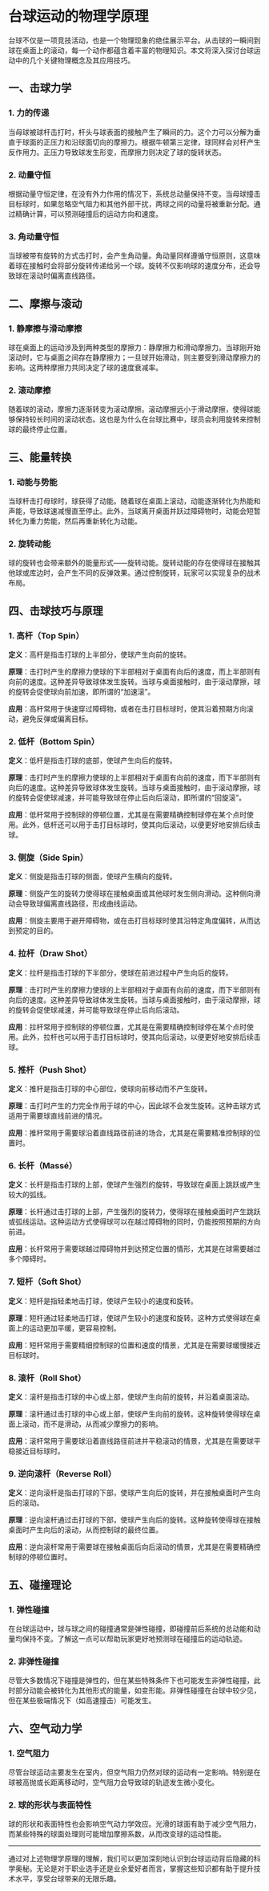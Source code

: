 # 台球运动的物理学原理

台球不仅是一项竞技活动，也是一个物理现象的绝佳展示平台。从击球的一瞬间到球在桌面上的滚动，每一个动作都蕴含着丰富的物理知识。本文将深入探讨台球运动中的几个关键物理概念及其应用技巧。

## 一、击球力学

### 1. 力的传递

当母球被球杆击打时，杆头与球表面的接触产生了瞬间的力。这个力可以分解为垂直于球面的正压力和沿球面切向的摩擦力。根据牛顿第三定律，球同样会对杆产生反作用力。正压力导致球发生形变，而摩擦力则决定了球的旋转状态。

### 2. 动量守恒

根据动量守恒定律，在没有外力作用的情况下，系统总动量保持不变。当母球撞击目标球时，如果忽略空气阻力和其他外部干扰，两球之间的动量将被重新分配。通过精确计算，可以预测碰撞后的运动方向和速度。

### 3. 角动量守恒

当球被带有旋转的方式击打时，会产生角动量。角动量同样遵循守恒原则，这意味着球在接触时会将部分旋转传递给另一个球。旋转不仅影响球的速度分布，还会导致球在滚动时偏离直线路径。

## 二、摩擦与滚动

### 1. 静摩擦与滑动摩擦

球在桌面上的运动涉及到两种类型的摩擦力：静摩擦力和滑动摩擦力。当球刚开始滚动时，它与桌面之间存在静摩擦力；一旦球开始滑动，则主要受到滑动摩擦力的影响。这两种摩擦力共同决定了球的速度衰减率。

### 2. 滚动摩擦

随着球的滚动，摩擦力逐渐转变为滚动摩擦。滚动摩擦远小于滑动摩擦，使得球能够保持较长时间的滚动状态。这也是为什么在台球比赛中，球员会利用旋转来控制球的最终停止位置。

## 三、能量转换

### 1. 动能与势能

当球杆击打母球时，球获得了动能。随着球在桌面上滚动，动能逐渐转化为热能和声能，导致球速减慢直至停止。此外，当球离开桌面并跃过障碍物时，动能会短暂转化为重力势能，然后再重新转化为动能。

### 2. 旋转动能

球的旋转也会带来额外的能量形式——旋转动能。旋转动能的存在使得球在接触其他球或库边时，会产生不同的反弹效果。通过控制旋转，玩家可以实现复杂的战术布局。

## 四、击球技巧与原理

### 1. 高杆（Top Spin）

**定义**：高杆是指击打球的上半部分，使球产生向前的旋转。

**原理**：击打时产生的摩擦力使球的下半部相对于桌面有向后的速度，而上半部则有向前的速度。这种差异导致球体发生旋转。当球与桌面接触时，由于滚动摩擦，球的旋转会促使球向前加速，即所谓的“加速滚”。

**应用**：高杆常用于快速穿过障碍物，或者在击打目标球时，使其沿着预期方向滚动，避免反弹或偏离目标。

### 2. 低杆（Bottom Spin）

**定义**：低杆是指击打球的底部，使球产生向后的旋转。

**原理**：击打时产生的摩擦力使球的上半部相对于桌面有向前的速度，而下半部则有向后的速度。这种差异导致球体发生旋转。当球与桌面接触时，由于滚动摩擦，球的旋转会促使球减速，并可能导致球在停止后向后滚动，即所谓的“回旋滚”。

**应用**：低杆常用于控制球的停顿位置，尤其是在需要精确控制球停在某个点时使用。此外，低杆还可以用于击打目标球时，使其向后滚动，以便更好地安排后续击球。

### 3. 侧旋（Side Spin）

**定义**：侧旋是指击打球的侧面，使球产生横向的旋转。

**原理**：侧旋产生的旋转力使得球在接触桌面或其他球时发生侧向滑动。这种侧向滑动会导致球偏离直线路径，形成曲线运动。

**应用**：侧旋主要用于避开障碍物，或在击打目标球时使其沿特定角度偏转，从而达到预定的目的。

### 4. 拉杆（Draw Shot）

**定义**：拉杆是指击打球的下半部分，使球在前进过程中产生向后的旋转。

**原理**：击打时产生的摩擦力使球的上半部相对于桌面有向前的速度，而下半部则有向后的速度。这种差异导致球体发生旋转。当球与桌面接触时，由于滚动摩擦，球的旋转会促使球减速，并可能导致球在停止后向后滚动。

**应用**：拉杆常用于控制球的停顿位置，尤其是在需要精确控制球停在某个点时使用。此外，拉杆也可以用于击打目标球时，使其向后滚动，以便更好地安排后续击球。

### 5. 推杆（Push Shot）

**定义**：推杆是指击打球的中心部位，使球向前移动而不产生旋转。

**原理**：击打时产生的力完全作用于球的中心，因此球不会发生旋转。这种击球方式适用于需要球直线前进的情况。

**应用**：推杆常用于需要球沿着直线路径前进的场合，尤其是在需要精准控制球的位置时。

### 6. 长杆（Massé）

**定义**：长杆是指击打球的上部，使球产生强烈的旋转，导致球在桌面上跳跃或产生较大的弧线。

**原理**：长杆通过击打球的上部，产生强烈的旋转力，使得球在接触桌面时产生跳跃或弧线运动。这种运动方式使得球可以在越过障碍物的同时，仍能按照预期的方向前进。

**应用**：长杆常用于需要球越过障碍物并到达预定位置的情形，尤其是在球需要越过多个障碍时。

### 7. 短杆（Soft Shot）

**定义**：短杆是指轻柔地击打球，使球产生较小的速度和旋转。

**原理**：短杆通过轻柔地击打球，使球产生较小的速度和旋转。这种方式使得球在桌面上的运动更加平缓，更容易控制。

**应用**：短杆常用于需要精细控制球的位置和速度的情景，尤其是在需要球缓慢接近目标球时。

### 8. 滚杆（Roll Shot）

**定义**：滚杆是指击打球的中心或上部，使球产生向前的旋转，并沿着桌面滚动。

**原理**：滚杆通过击打球的中心或上部，使球产生向前的旋转。这种旋转使得球在桌面上滚动，而不是滑动，从而减少摩擦力的影响。

**应用**：滚杆常用于需要球沿着直线路径前进并平稳滚动的情景，尤其是在需要球平稳接近目标球时。

### 9. 逆向滚杆（Reverse Roll）

**定义**：逆向滚杆是指击打球的下部，使球产生向后的旋转，并在接触桌面时产生向后的滚动。

**原理**：逆向滚杆通过击打球的下部，使球产生向后的旋转。这种旋转使得球在接触桌面时产生向后的滚动，从而控制球的最终位置。

**应用**：逆向滚杆常用于需要球在接触桌面后向后滚动的情景，尤其是在需要精确控制球的停顿位置时。

## 五、碰撞理论

### 1. 弹性碰撞

在台球运动中，球与球之间的碰撞通常是弹性碰撞，即碰撞前后系统的总动能和动量均保持不变。了解这一点可以帮助玩家更好地预测球在碰撞后的运动轨迹。

### 2. 非弹性碰撞

尽管大多数情况下碰撞是弹性的，但在某些特殊条件下也可能发生非弹性碰撞，此时部分动能会被转化为其他形式的能量，如变形能。非弹性碰撞在台球中较少见，但在某些极端情况下（如高速撞击）可能发生。

## 六、空气动力学

### 1. 空气阻力

尽管台球运动主要发生在室内，但空气阻力仍然对球的运动有一定影响。特别是在球被高抛或长距离移动时，空气阻力会导致球的轨迹发生微小变化。

### 2. 球的形状与表面特性

球的形状和表面特性也会影响空气动力学效应。光滑的球面有助于减少空气阻力，而某些特殊的球面处理则可能增加摩擦系数，从而改变球的运动性能。

---

通过对上述物理学原理的理解，我们可以更加深刻地认识到台球运动背后隐藏的科学奥秘。无论是对于职业选手还是业余爱好者而言，掌握这些知识都有助于提升技术水平，享受台球带来的无限乐趣。
